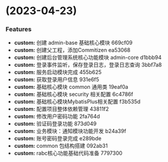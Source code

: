 #  (2023-04-23)


### Features

* **custom:** 创建 admin-base 基础核心模块 669cf09
* **custom:** 创建父工程，添加Commitizen ea53068
* **custom:** 创建后台管理系统核心功能模块 admin-core d1bbb94
* **custom:** 登录事件监听，保存登录日志，登录日志查询 3bbf7a8
* **custom:** 服务启动模块完成 455b625
* **custom:** 获取登录用户信息 931e6f5
* **custom:** 基础核心模块 common 通用类 19eaf0a
* **custom:** 基础核心模块 security 相关配置 6c4786f
* **custom:** 基础核心模块MybatisPlus相关配置 f3b535d
* **custom:** 配置项目整体依赖管理 43811f2
* **custom:** 修改用户密码功能 2fa764d
* **custom:** 验证码登录功能 873d049
* **custom:** 业务模块：通知模块功能开发 b24a39f
* **custom:** 账号密码登录完成 e289bde
* **custom:** common 包结构搭建 092ab31
* **custom:** rabc核心功能基础代码准备 7797300



